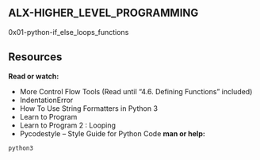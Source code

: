 ## ALX-HIGHER_LEVEL_PROGRAMMING
0x01-python-if_else_loops_functions
## Resources

**Read or watch:**

- More Control Flow Tools (Read until “4.6. Defining Functions” included)
- IndentationError
- How To Use String Formatters in Python 3
- Learn to Program
- Learn to Program 2 : Looping
- Pycodestyle – Style Guide for Python Code
**man or help:**

`python3`
